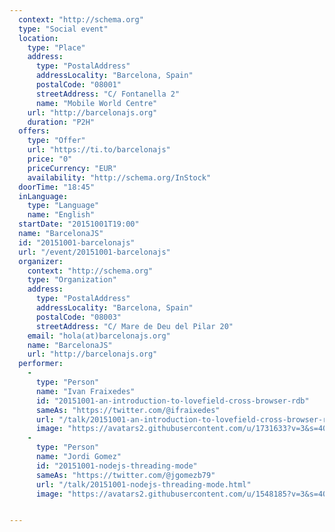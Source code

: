 ```yaml
---
  context: "http://schema.org"
  type: "Social event"
  location: 
    type: "Place"
    address: 
      type: "PostalAddress"
      addressLocality: "Barcelona, Spain"
      postalCode: "08001"
      streetAddress: "C/ Fontanella 2"
      name: "Mobile World Centre"
    url: "http://barcelonajs.org"
    duration: "P2H"
  offers: 
    type: "Offer"
    url: "https://ti.to/barcelonajs"
    price: "0"
    priceCurrency: "EUR"
    availability: "http://schema.org/InStock"
  doorTime: "18:45"
  inLanguage: 
    type: "Language"
    name: "English"
  startDate: "20151001T19:00"
  name: "BarcelonaJS"
  id: "20151001-barcelonajs"
  url: "/event/20151001-barcelonajs"
  organizer: 
    context: "http://schema.org"
    type: "Organization"
    address: 
      type: "PostalAddress"
      addressLocality: "Barcelona, Spain"
      postalCode: "08003"
      streetAddress: "C/ Mare de Deu del Pilar 20"
    email: "hola(at)barcelonajs.org"
    name: "BarcelonaJS"
    url: "http://barcelonajs.org"
  performer: 
    - 
      type: "Person"
      name: "Ivan Fraixedes"
      id: "20151001-an-introduction-to-lovefield-cross-browser-rdb"
      sameAs: "https://twitter.com/@ifraixedes"
      url: "/talk/20151001-an-introduction-to-lovefield-cross-browser-rdb.html"
      image: "https://avatars2.githubusercontent.com/u/1731633?v=3&s=400"
    - 
      type: "Person"
      name: "Jordi Gomez"
      id: "20151001-nodejs-threading-mode"
      sameAs: "https://twitter.com/@jgomezb79"
      url: "/talk/20151001-nodejs-threading-mode.html"
      image: "https://avatars2.githubusercontent.com/u/1548185?v=3&s=400"


---
```

